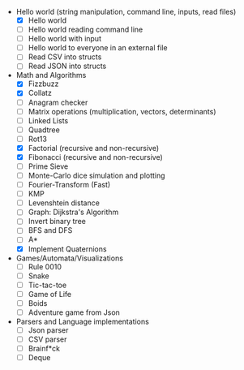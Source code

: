 - Hello world (string manipulation, command line, inputs, read files)
  - [x] Hello world
  - [ ] Hello world reading command line
  - [ ] Hello world with input
  - [ ] Hello world to everyone in an external file
  - [ ] Read CSV into structs
  - [ ] Read JSON into structs
- Math and Algorithms
  - [x] Fizzbuzz
  - [x] Collatz
  - [ ] Anagram checker
  - [ ] Matrix operations (multiplication, vectors, determinants)
  - [ ] Linked Lists
  - [ ] Quadtree
  - [ ] Rot13
  - [x] Factorial (recursive and non-recursive)
  - [x] Fibonacci (recursive and non-recursive)
  - [ ] Prime Sieve
  - [ ] Monte-Carlo dice simulation and plotting
  - [ ] Fourier-Transform (Fast)
  - [ ] KMP
  - [ ] Levenshtein distance
  - [ ] Graph: Dijkstra's Algorithm
  - [ ] Invert binary tree
  - [ ] BFS and DFS
  - [ ] A\*
  - [x] Implement Quaternions
- Games/Automata/Visualizations
  - [ ] Rule 0010
  - [ ] Snake
  - [ ] Tic-tac-toe
  - [ ] Game of Life
  - [ ] Boids
  - [ ] Adventure game from Json
- Parsers and Language implementations
  - [ ] Json parser
  - [ ] CSV parser
  - [ ] Brainf\*ck
  - [ ] Deque
